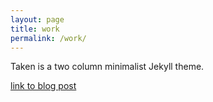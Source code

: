 ```yaml
---
layout: page
title: work
permalink: /work/
---
```


Taken is a two column minimalist Jekyll theme.

[link to blog post](https://musicboy-luki.github.io/blog/2016/05/13/example-content.html)

